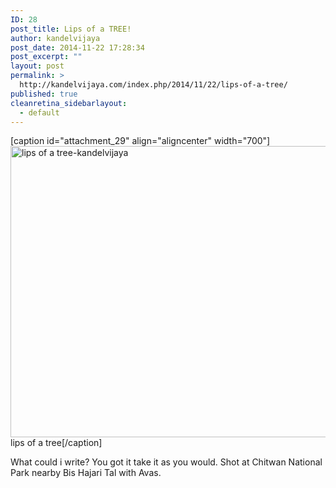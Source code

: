 ```yaml
---
ID: 28
post_title: Lips of a TREE!
author: kandelvijaya
post_date: 2014-11-22 17:28:34
post_excerpt: ""
layout: post
permalink: >
  http://kandelvijaya.com/index.php/2014/11/22/lips-of-a-tree/
published: true
cleanretina_sidebarlayout:
  - default
---
```

[caption id="attachment_29" align="aligncenter" width="700"]<a href="http://www.kandelvijaya.com/wp-content/uploads/2014/11/lips-1.jpg"><img class="size-large wp-image-29" src="http://www.kandelvijaya.com/wp-content/uploads/2014/11/lips-1-1024x682.jpg" alt="lips of a tree-kandelvijaya" width="700" height="466" /></a> lips of a tree[/caption]

What could i write? You got it take it as you would. Shot at Chitwan National Park nearby Bis Hajari Tal with Avas.
